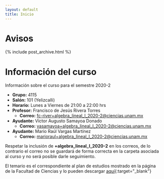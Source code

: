```yaml
---
layout: default
title: Inicio
---
```


# Avisos
{% include post_archive.html %}

# Información del curso

Información sobre el curso para el semestre 2020-2

- **Grupo:** 4115
- **Salón:** 101 (Yelizcalli)
- **Horario:** Lunes a Viernes de 21:00 a 22:00 hrs
- **Profesor:** Francisco de Jesús Rivera Torres
    - **Correo:** fc-river+algebra_lineal_I_2020-2@ciencias.unam.mx
- **Ayudante:** Víctor Augusto Samayoa Donado
    - **Correo:** vasamayoa+algebra_lineal_I_2020-2@ciencias.unam.mx
- **Ayudante:** Mario Raúl Vargas Martínez
    - **Correo:** marioraul+algebra_lineal_I_2020-2@ciencias.unam.mx  

<p class="message">
Respetar la inclusión de <b>+algebra_lineal_I_2020-2</b> en los correos, de lo contrario el correo no se guardará de forma correcta en la carpeta asociada al curso y no será posible darle seguimiento.
</p>

El temario es el correspondiente al plan de estudios mostrado en la página de la Facultad de Ciencias y lo pueden descargar [aquí](http://www.fciencias.unam.mx/asignaturas/5.pdf){:target="_blank"}
